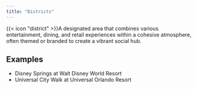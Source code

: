 ```yaml
---
title: "Districts"
---
```


{{< icon "district" >}}A designated area that combines various entertainment, dining, and retail experiences within a cohesive atmosphere, often themed or branded to create a vibrant social hub. 

## Examples

* Disney Springs at Walt Disney World Resort
* Universal City Walk at Universal Orlando Resort
